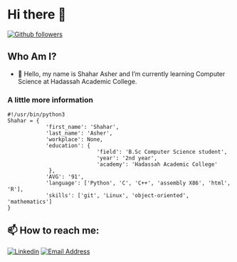 # Hi there :duck:

<!--# Hello World :duck: #-->
[![Github followers](https://img.shields.io/github/followers/ShaharAshe?style=social&label=Follow)](https://github.com/ShaharAshe?tab=followers)

## Who Am I? ##
- 🌱 Hello, my name is Shahar Asher and I’m currently learning Computer Science at Hadassah Academic College.

### A little more information ###
```python3
#!/usr/bin/python3
Shahar = {
            'first_name': 'Shahar',
            'last_name': 'Asher',
            'workplace': None,
            'education': {
                            'field': 'B.Sc Computer Science student',
                            'year': '2nd year',
                            'academy': 'Hadassah Academic College'
             },
            'AVG': '91',
            'language': ['Python', 'C', 'C++', 'assembly X86', 'html', 'R'],
            'skills': ['git', 'Linux', 'object-oriented', 'mathematics']
}
```

##  📫 How to reach me: ## 
[![Linkedin](https://img.shields.io/badge/LinkedIn-0077B5?style=for-the-badge&logo=linkedin&logoColor=white)](https://www.linkedin.com/in/shahar-asher-71ba82219/)
[![Email Address](https://img.shields.io/badge/mail-red)](mailto:shaharas30@gmail.com)

<!--
**ShaharAshe/ShaharAshe** is a ✨ _special_ ✨ repository because its `README.md` (this file) appears on your GitHub profile.

Here are some ideas to get you started:

- 🔭 I’m currently working on ...
- 🌱 I’m currently learning ...
- 👯 I’m looking to collaborate on ...
- 🤔 I’m looking for help with ...
- 💬 Ask me about ...
- 📫 How to reach me: ...
- 😄 Pronouns: ...
- ⚡ Fun fact: ...
-->
